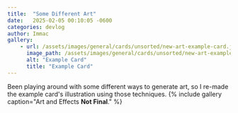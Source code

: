 ```yaml
---
title:  "Some Different Art"
date:   2025-02-05 00:10:05 -0600
categories: devlog
author: Immac
gallery: 
    - url: /assets/images/general/cards/unsorted/new-art-example-card.jpg
      image_path: /assets/images/general/cards/unsorted/new-art-example-card.jpg
      alt: "Example Card"
      title: "Example Card"
---
```

Been playing around with some different ways to generate art, so I re-made the example card's illustration using those techniques.
{% include gallery caption="Art and Effects **Not Final**." %}
